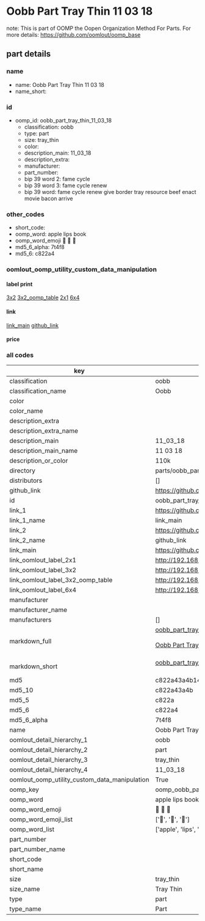 # Oobb Part Tray Thin 11 03 18  

note: This is part of OOMP the Oopen Organization Method For Parts. For more details: https://github.com/oomlout/oomp_base

##  part details





### name
* name: Oobb Part Tray Thin 11 03 18
* name_short: 
### id
* oomp_id: oobb_part_tray_thin_11_03_18
  * classification: oobb
  * type: part
  * size: tray_thin
  * color: 
  * description_main: 11_03_18
  * description_extra: 
  * manufacturer: 
  * part_number: 
  * bip 39 word 2: fame cycle
  * bip 39 word 3: fame cycle renew
  * bip 39 word: fame cycle renew give border tray resource beef enact movie bacon arrive

### other_codes
* short_code: 
* oomp_word: apple lips book
* oomp_word_emoji :apple: :lips: :book:
* md5_6_alpha: 7t4f8
* md5_6: c822a4






### oomlout_oomp_utility_custom_data_manipulation
#### label print
[3x2](http://192.168.1.245:1112/?label=oomp%207t4f8)
[3x2_oomp_table](http://192.168.1.107:1112/?label=oomp%207t4f8)
[2x1](http://192.168.1.242:1112/?label=oomp%207t4f8)
[6x4](http://192.168.1.55:1112/?label=oomp%207t4f8)    

#### link

[link_main](https://github.com/oomlout/oomlout_oomp_current_version_messy/tree/main/parts/oobb_part_tray_thin_11_03_18) [github_link](https://github.com/oomlout/oomlout_oomp_part_src/tree/main/parts/oobb_part_tray_thin_11_03_18)                             

#### price







### all codes 
| key | value |  
| --- | --- |  
| classification | oobb |  
| classification_name | Oobb |  
| color |  |  
| color_name |  |  
| description_extra |  |  
| description_extra_name |  |  
| description_main | 11_03_18 |  
| description_main_name | 11 03 18 |  
| description_or_color | 110k |  
| directory | parts/oobb_part_tray_thin_11_03_18 |  
| distributors | [] |  
| github_link | https://github.com/oomlout/oomlout_oomp_part_src/tree/main/parts/oobb_part_tray_thin_11_03_18 |  
| id | oobb_part_tray_thin_11_03_18 |  
| link_1 | https://github.com/oomlout/oomlout_oomp_current_version_messy/tree/main/parts/oobb_part_tray_thin_11_03_18 |  
| link_1_name | link_main |  
| link_2 | https://github.com/oomlout/oomlout_oomp_part_src/tree/main/parts/oobb_part_tray_thin_11_03_18 |  
| link_2_name | github_link |  
| link_main | https://github.com/oomlout/oomlout_oomp_current_version_messy/tree/main/parts/oobb_part_tray_thin_11_03_18 |  
| link_oomlout_label_2x1 | http://192.168.1.242:1112/?label=oomp%207t4f8 |  
| link_oomlout_label_3x2 | http://192.168.1.245:1112/?label=oomp%207t4f8 |  
| link_oomlout_label_3x2_oomp_table | http://192.168.1.107:1112/?label=oomp%207t4f8 |  
| link_oomlout_label_6x4 | http://192.168.1.55:1112/?label=oomp%207t4f8 |  
| manufacturer |  |  
| manufacturer_name |  |  
| manufacturers | [] |  
| markdown_full | [oobb_part_tray_thin_11_03_18](https://github.com/oomlout/oomlout_oomp_current_version_messy/tree/main/parts/oobb_part_tray_thin_11_03_18)<br>[](https://github.com/oomlout/oomlout_oomp_current_version_messy/tree/main/parts/oobb_part_tray_thin_11_03_18)<br>[Oobb Part Tray Thin 11 03 18](https://github.com/oomlout/oomlout_oomp_current_version_messy/tree/main/parts/oobb_part_tray_thin_11_03_18)<br><br> |  
| markdown_short | [oobb_part_tray_thin_11_03_18](https://github.com/oomlout/oomlout_oomp_current_version_messy/tree/main/parts/oobb_part_tray_thin_11_03_18)<br><br> |  
| md5 | c822a43a4b1416f39e8ce6276c4db293 |  
| md5_10 | c822a43a4b |  
| md5_5 | c822a |  
| md5_6 | c822a4 |  
| md5_6_alpha | 7t4f8 |  
| name | Oobb Part Tray Thin 11 03 18 |  
| oomlout_detail_hierarchy_1 | oobb |  
| oomlout_detail_hierarchy_2 | part |  
| oomlout_detail_hierarchy_3 | tray_thin |  
| oomlout_detail_hierarchy_4 | 11_03_18 |  
| oomlout_oomp_utility_custom_data_manipulation | True |  
| oomp_key | oomp_oobb_part_tray_thin_11_03_18 |  
| oomp_word | apple lips book |  
| oomp_word_emoji | :apple: :lips: :book: |  
| oomp_word_emoji_list | [':apple:', ':lips:', ':book:'] |  
| oomp_word_list | ['apple', 'lips', 'book'] |  
| part_number |  |  
| part_number_name |  |  
| short_code |  |  
| short_name |  |  
| size | tray_thin |  
| size_name | Tray Thin |  
| type | part |  
| type_name | Part |  
